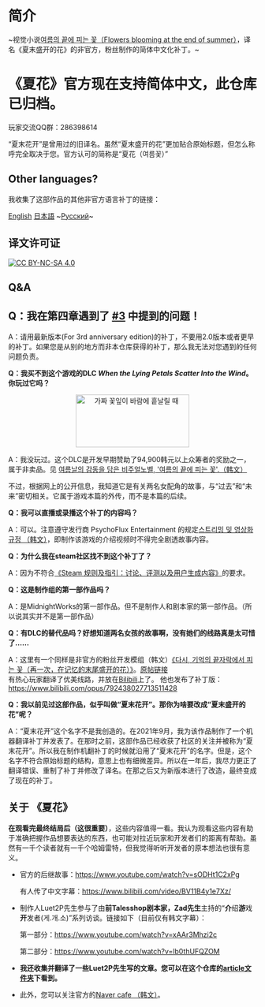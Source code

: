 # 简介

~视觉小说[여름의 끝에 피는 꽃（Flowers blooming at the end of summer）](https://store.steampowered.com/app/1173010/)，译名《夏末盛开的花》的非官方，粉丝制作的简体中文化补丁。~

# 《夏花》官方现在支持简体中文，此仓库已归档。

玩家交流QQ群：286398614

“夏末花开”是曾用过的旧译名。虽然“夏末盛开的花”更加贴合原始标题，但怎么称呼完全取决于您。官方认可的简称是“夏花（여름꽃）”

## Other languages? 

我收集了这部作品的其他非官方语言补丁的链接：

[English](https://steamcommunity.com/sharedfiles/filedetails/?id=3143879011)
[日本語](https://github.com/Noriverwater/flowernovelzhHans/tree/Japanese)
~[Русский](https://steamcommunity.com/sharedfiles/filedetails/?id=3403093815)~

## 译文许可证

[![CC BY-NC-SA 4.0][cc-by-nc-sa-image]][cc-by-nc-sa]

[cc-by-nc-sa]: http://creativecommons.org/licenses/by-nc-sa/4.0/

[cc-by-nc-sa-image]: https://licensebuttons.net/l/by-nc-sa/4.0/88x31.png

[cc-by-nc-sa-shield]: https://img.shields.io/badge/License-CC%20BY--NC--SA%204.0-lightgrey.svg


## Q&A

## **Q：我在第四章遇到了 [#3](https://github.com/Noriverwater/flowernovelzhHans/issues/3) 中提到的问题！**

A：请用最新版本(For 3rd anniversary edition)的补丁，不要用2.0版本或者更早的补丁。如果您是从别的地方而非本仓库获得的补丁，那么我无法对您遇到的任何问题负责。

**Q：我买不到这个游戏的DLC *When the Lying Petals Scatter Into the Wind*。你玩过它吗？**

<p align="center"><img src= "https://cdn.cloudflare.steamstatic.com/steam/apps/1521480/header.jpg?t=1625836179" alt="가짜 꽃잎이 바람에 흩날릴 때" width="230" height="107" /></a></p>

A：我没玩过。这个DLC是开发早期赞助了94,900韩元以上众筹者的奖励之一，属于非卖品。见
[여름날의 감동을 담은 비주얼노벨, '여름의 끝에 피는 꽃'.（韩文）](https://tumblbug.com/flowernovel/)

不过，根据网上的公开信息，我知道它是有关两名女配角的故事，与“过去”和“未来”密切相关。它属于游戏本篇的外传，而不是本篇的后续。

**Q：我可以直播或录播这个补丁的内容吗？**

A：可以。注意遵守发行商 PsychoFlux Entertainment 的规定[스트리밍 및 영상화 규정
（韩文）](http://www.psychoflux.com/video-policy/)，即制作该游戏的介绍视频时不得完全剧透故事内容。

**Q：为什么我在steam社区找不到这个补丁了？**

A：因为不符合[《Steam 规则及指引：讨论、评测以及用户生成内容》](https://help.steampowered.com/zh-cn/faqs/view/6862-8119-C23E-EA7B)的要求。

**Q：这是制作组的第一部作品吗？**

A：是MidnightWorks的第一部作品。但不是制作人和剧本家的第一部作品。（所以说其实并不是第一部作品）

**Q：有DLC的替代品吗？好想知道两名女孩的故事啊，没有她们的线路真是太可惜了……**

A：这里有一个同样是非官方的粉丝开发模组（韩文）[《다시, 기억의 끝자락에서 피는 꽃（再一次，在记忆的末尾盛开的花）》](https://steamcommunity.com/sharedfiles/filedetails/?id=2954417459)。[原帖链接](https://cafe.naver.com/midnightworks/2429)  
有热心玩家翻译了优美线路，并放在[Bilibili](https://www.bilibili.com/video/BV1bv4y1j78F/)上了。
他也发布了补丁版：https://www.bilibili.com/opus/792438027713511428

**Q：我以前见过这部作品，似乎叫做“夏末花开”。那你为啥要改成“夏末盛开的花”呢？**

A：“夏末花开”这个名字不是我创造的。在2021年9月，我为该作品制作了一个机器翻译补丁并发表了。在那时之前，这部作品已经收获了社区的关注并被称为“夏末花开”。所以我在制作机翻补丁的时候就沿用了“夏末花开”的名字。但是，这个名字不符合原始标题的结构，意思上也有细微差异。所以在一年后，我尽力更正了翻译错误、重制了补丁并修改了译名。在那之后又为新版本进行了改造，最终变成了现在的补丁。



## 关于 《夏花》

**在观看完最终结局后（这很重要）**，这些内容值得一看。我认为观看这些内容有助于准确把握作品想要表达的东西，也可能对拉近玩家和开发者们的距离有帮助。虽然有一千个读者就有一千个哈姆雷特，但我觉得听听开发者的原本想法也很有意义。

- 官方的后继故事：https://www.youtube.com/watch?v=sODHt1C2xPg

    有人传了中文字幕：https://www.bilibili.com/video/BV11B4y1e7Xz/

- 制作人Luet2P先生参与了由**前Talesshop剧本家，Zad先生**主持的“**介**绍**游**戏**开**发者(게.개.소)”系列访谈。链接如下（目前仅有韩文字幕）：

    第一部分：https://www.youtube.com/watch?v=xAAr3Mhzi2c

    第二部分：https://www.youtube.com/watch?v=lb0thUFQZOM

- **我还收集并翻译了一些Luet2P先生写的文章。您可以在这个仓库的[article文件夹](https://github.com/Noriverwater/flowernovelzhHans/tree/main/article)下看到。**

- 此外，您可以关注官方的[Naver cafe （韩文）](https://cafe.naver.com/midnightworks/)。







